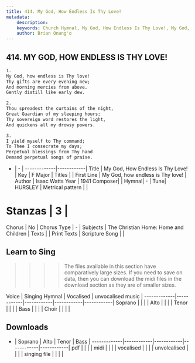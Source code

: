 ```yaml
---
title: 414. My God, How Endless Is Thy Love!
metadata:
    description: 
    keywords: Church Hymnal, My God, How Endless Is Thy Love!, My God, how endless is Thy love!, 
    author: Brian Onang'o
---
```



## 414. MY GOD, HOW ENDLESS IS THY LOVE!

```txt
1.
My God, how endless is Thy love! 
Thy gifts are every evening new; 
And morning mercies from above. 
Gently distill like early dew. 

2.
Thou spreadest the curtains of the night, 
Great Guardian of my sleeping hours; 
Thy sovereign word restores the light, 
And quickens all my drowsy powers. 

3.
I yield myself to Thy command; 
To Thee I consecrate my days; 
Perpetual blessings from Thy hand 
Demand perpetual songs of praise.
```

- |   -  |
-------------|------------|
Title | My God, How Endless Is Thy Love! |
Key | F Major |
Titles |  |
First Line | My God, how endless is Thy love! |
Author | Isaac Watts
Year | 1941
Composer|  |
Hymnal|  - |
Tune| HURSLEY |
Metrical pattern | |
# Stanzas | 3 |
Chorus | No |
Chorus Type | - |
Subjects | The Christian Home: Home and Children |
Texts |  |
Print Texts | 
Scripture Song |  |
  
## Learn to Sing

>>>> The files available in this section have comparatively large sizes. If you need to save on data, then you can download the midi files in the download section as they are of smaller sizes.

Voice |  Singing Hymnal | Vocalised | unvocalised music |
-------------|------------|------------|------------|------------|
Soprano | | | |
Alto | | | |
Tenor | | | |
Bass | | | |
Choir | | | |

## Downloads

- |  Soprano | Alto | Tenor | Bass |
-------------|------------|------------|------------|------------|
pdf | | | |
midi | | | |
vocalised | | | |
unvolcalised | | | |
singing file | | | |
  